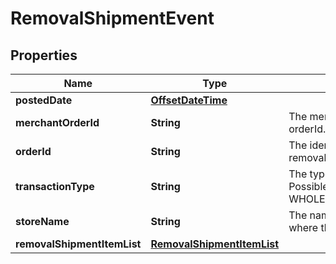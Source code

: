 # RemovalShipmentEvent

## Properties
Name | Type | Description | Notes
------------ | ------------- | ------------- | -------------
**postedDate** | [**OffsetDateTime**](OffsetDateTime.md) |  |  [optional]
**merchantOrderId** | **String** | The merchant removal orderId. |  [optional]
**orderId** | **String** | The identifier for the removal shipment order. |  [optional]
**transactionType** | **String** | The type of removal order.  Possible values:  * WHOLESALE_LIQUIDATION |  [optional]
**storeName** | **String** | The name of the store where the event occurred. |  [optional]
**removalShipmentItemList** | [**RemovalShipmentItemList**](RemovalShipmentItemList.md) |  |  [optional]
